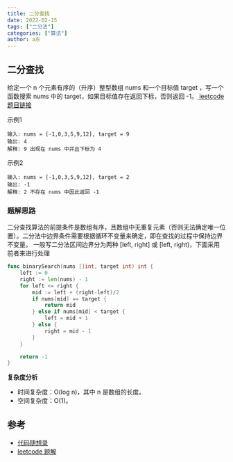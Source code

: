 ```yaml
---
title: 二分查找
date: 2022-02-15
tags: ["二分法"]
categories: ["算法"]
author: a东
---
```


## 二分查找
给定一个 n 个元素有序的（升序）整型数组 nums 和一个目标值 target  ，写一个函数搜索 nums 中的 target，如果目标值存在返回下标，否则返回 -1。[ leetcode 题目链接](https://leetcode-cn.com/problems/binary-search/)

示例1
```
输入: nums = [-1,0,3,5,9,12], target = 9     
输出: 4       
解释: 9 出现在 nums 中并且下标为 4    
```

示例2
```
输入: nums = [-1,0,3,5,9,12], target = 2     
输出: -1        
解释: 2 不存在 nums 中因此返回 -1    
```
<!-- more -->

### 题解思路
二分查找算法的前提条件是数组有序，且数组中无重复元素（否则无法确定唯一位置）。二分法中边界条件需要根据循环不变量来确定，即在查找的过程中保持边界不变量。
一般写二分法区间边界分为两种 [left, right] 或 [left, right)，下面采用前者来进行处理

```go
func binarySearch(nums []int, target int) int {
	left := 0
	right := len(nums) - 1
	for left <= right {
		mid := left + (right-left)/2
		if nums[mid] == target {
			return mid
		} else if nums[mid] < target {
			left = mid + 1
		} else {
			right = mid - 1
		}
	}

	return -1
}
```

**复杂度分析**
- 时间复杂度：O(log n)，其中 n 是数组的长度。
- 空间复杂度：O(1)。

## 参考
* [代码随想录](https://programmercarl.com/0704.%E4%BA%8C%E5%88%86%E6%9F%A5%E6%89%BE.html#_704-%E4%BA%8C%E5%88%86%E6%9F%A5%E6%89%BE)
* [leetcode 题解](https://leetcode-cn.com/problems/binary-search/solution/er-fen-cha-zhao-by-leetcode-solution-f0xw/)






